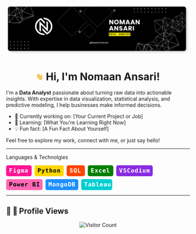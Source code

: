 
<div>
 <img src='./images/banner.png' alt=banner>
<div>

<h1 align="center">
 <img src="https://raw.githubusercontent.com/ABSphreak/ABSphreak/master/gifs/Hi.gif"width="20px">
 </a> Hi, I'm Nomaan Ansari!
</h1>


I'm a **Data Analyst** passionate about turning raw data into actionable insights. With expertise in data visualization, statistical analysis, and predictive modeling, I help businesses make informed decisions.


- 🔭 Currently working on: [Your Current Project or Job]
- 🌱 Learning: [What You're Learning Right Now]
- 💡 Fun fact: [A Fun Fact About Yourself]


Feel free to explore my work, connect with me, or just say hello!

---

Languages & Technolgies

<style>
  .badge-container {
   display: flex;
   gap: 8px; /* Space between badges */
   align-items: center; /* Align badges vertically */
   justify-content: flex-start; /* Align badges to the left */
   flex-wrap: wrap; /* Wrap badges to the next line if needed */
  }

  svg {
   font-family: 'JetBrains Mono', monospace; /* Use JetBrains Mono font */
  }
</style>

<body>
  <div class="badge-container">
    <!-- Figma Badge -->
    <svg xmlns="http://www.w3.org/2000/svg" width="70" height="30">
      <linearGradient id="gradient-figma" x1="0%" y1="0%" x2="100%" y2="0%">
        <stop offset="0%" stop-color="#FF1493"/>
        <stop offset="100%" stop-color="#FF1493"/>
      </linearGradient>
      <rect rx="5" ry="5" width="70" height="30" fill="url(#gradient-figma)"/>
      <text x="8" y="20" font-size="16" font-weight="600" letter-spacing="1" fill="white">Figma</text>
    </svg>

  <!-- Python Badge -->
   <svg xmlns="http://www.w3.org/2000/svg" width="80" height="30">
      <linearGradient id="gradient-python" x1="0%" y1="0%" x2="100%" y2="0%">
        <stop offset="0%" stop-color="#FFD700"/>
        <stop offset="100%" stop-color="#FFD700"/>
      </linearGradient>
      <rect rx="5" ry="5" width="80" height="30" fill="url(#gradient-python)"/>
      <text x="8" y="20" font-size="16" font-weight="600" letter-spacing="1" fill="black">Python</text>
    </svg>

  <!-- SQL Badge -->
  <svg xmlns="http://www.w3.org/2000/svg" width="50" height="30">
      <linearGradient id="gradient-sql" x1="0%" y1="0%" x2="100%" y2="0%">
        <stop offset="0%" stop-color="#FF4500"/>
        <stop offset="100%" stop-color="#FF4500"/>
      </linearGradient>
      <rect rx="5" ry="5" width="50" height="30" fill="url(#gradient-sql)"/>
      <text x="8" y="20" font-size="16" font-weight="600" letter-spacing="1" fill="white">SQL</text>
    </svg>

  <!-- Excel Badge -->
  <svg xmlns="http://www.w3.org/2000/svg" width="70" height="30">
      <linearGradient id="gradient-excel" x1="0%" y1="0%" x2="100%" y2="0%">
        <stop offset="0%" stop-color="#008000"/>
        <stop offset="100%" stop-color="#008000"/>
      </linearGradient>
      <rect rx="5" ry="5" width="70" height="30" fill="url(#gradient-excel)"/>
      <text x="8" y="20" font-size="16" font-weight="600" letter-spacing="1" fill="white">Excel</text>
  </svg>

  <!-- VSCodium Badge -->
  <svg xmlns="http://www.w3.org/2000/svg" width="100" height="30">
      <linearGradient id="gradient-vscodium" x1="0%" y1="0%" x2="100%" y2="0%">
        <stop offset="0%" stop-color="#8A2BE2"/>
        <stop offset="100%" stop-color="#8A2BE2"/>
      </linearGradient>
      <rect rx="5" ry="5" width="100" height="30" fill="url(#gradient-vscodium)"/>
      <text x="8" y="20" font-size="16" font-weight="600" letter-spacing="1" fill="white">VSCodium</text>
  </svg>

  <!-- Power BI Badge -->
  <svg xmlns="http://www.w3.org/2000/svg" width="100" height="30">
      <linearGradient id="gradient-powerbi" x1="0%" y1="0%" x2="100%" y2="0%">
        <stop offset="0%" stop-color="#FF69B4"/>
        <stop offset="100%" stop-color="#FF69B4"/>
      </linearGradient>
      <rect rx="5" ry="5" width="100" height="30" fill="url(#gradient-powerbi)"/>
      <text x="8" y="20" font-size="16" font-weight="600" letter-spacing="1" fill="black">Power BI</text>
    </svg>

  <!-- MongoDB Badge -->
  <svg xmlns="http://www.w3.org/2000/svg" width="90" height="30">
      <linearGradient id="gradient-mongodb" x1="0%" y1="0%" x2="100%" y2="0%">
        <stop offset="0%" stop-color="#1E90FF"/>
        <stop offset="100%" stop-color="#1E90FF"/>
      </linearGradient>
      <rect rx="5" ry="5" width="90" height="30" fill="url(#gradient-mongodb)"/>
      <text x="8" y="20" font-size="16" font-weight="600" letter-spacing="1" fill="white">MongoDB</text>
  </svg>

  <!-- Tableau Badge -->
  <svg xmlns="http://www.w3.org/2000/svg" width="85" height="30">
      <linearGradient id="gradient-tableau" x1="0%" y1="0%" x2="100%" y2="0%">
        <stop offset="0%" stop-color="#00CED1"/>
        <stop offset="100%" stop-color="#00CED1"/>
      </linearGradient>
      <rect rx="5" ry="5" width="85" height="30" fill="url(#gradient-tableau)"/>
      <text x="8" y="20" font-size="16" font-weight="600" letter-spacing="1" fill="white">Tableau</text>
  </svg>

  </div>
</body>

---

## 👀 ‖ Profile Views

<div align="center">
  <img src="https://profile-counter.glitch.me/YOUR_GITHUB_USERNAME/count.svg" alt="Visitor Count" />
</div>